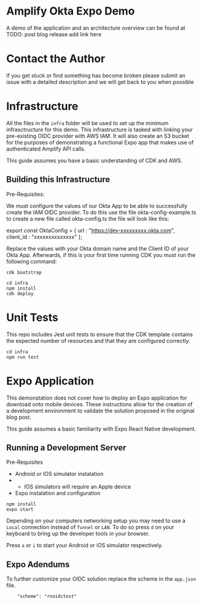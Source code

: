 # Amplify Okta Expo Demo

A demo of the application and an architecture overview can be found at TODO: post blog release add link here

# Contact the Author
If you get stuck or find something has become broken please submit an issue with a detailed description and we will get back to you when possible

# Infrastructure

All the files in the `infra` folder will be used to set up the minimum infrasctructure for this demo. This infrastructure is tasked with linking your pre-existing OIDC provider with AWS IAM. It will also create an S3 bucket for the purposes of demonstrating a functional Expo app that makes use of authenticated Amplify API calls.

This guide assumes you have a basic understanding of CDK and AWS.

## Building this Infrastructure

Pre-Requisites:

We must configure the values of our Okta App to be able to successfully create the IAM OIDC provider. To do this use the file okta-config-example.ts to create a new file called okta-config.ts the file will look like this:

export const OktaConfig = {
    url : "https://dev-xxxxxxxxx.okta.com",
    client_id : "xxxxxxxxxxxxxx"
};

Replace the values with your Okta domain name and the Client ID of your Okta App. Afterwards, if this is your first time running CDK  you must run the following command:


```
cdk bootstrap
```

```
cd infra
npm install
cdk deploy
```

# Unit Tests

This repo includes Jest unit tests to ensure that the CDK template contains the expected number of resources and that they are configured correctly.

```
cd infra
npm run test
```

# Expo Application

This demonstation does not cover how to deploy an Expo application for download onto mobile devices. These instructions allow for the creation of a development environment to validate the solution proposed in the original blog post.

This guide assumes a basic familiarity with Expo React Native development.

## Running a Development Server

Pre-Requisites
- Android or IOS simulator instalation
- - IOS simulators will require an Apple device
- Expo instalation and configuration

```
npm install
expo start
```

Depending on your computers networking setup you may need to use a `Local` connection instead of `Tunnel` or `LAN`. To do so press `d` on your keyboard to bring up the developer tools in your browser.

Press `a` or `i` to start your Android or iOS simulator respectively. 

## Expo Adendums

To further customize your OIDC solution replace the scheme in the `app.json` file.

```
    "scheme": "rnoidctest"
```